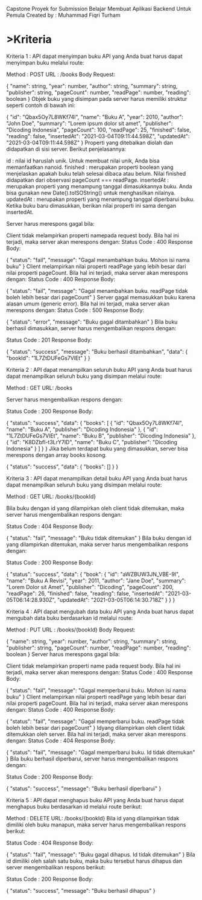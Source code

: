 Capstone Proyek for Submission Belajar Membuat Aplikasi Backend Untuk Pemula 
Created by : Muhammad Fiqri Turham

<h1>>Kriteria</h1
Terdapat 5 kriteria utama yang harus Anda penuhi dalam membuat proyek Bookshelf API.

Kriteria 1 : API dapat menyimpan buku
API yang Anda buat harus dapat menyimpan buku melalui route:

Method : POST
URL : /books
Body Request:

{
    "name": string,
    "year": number,
    "author": string,
    "summary": string,
    "publisher": string,
    "pageCount": number,
    "readPage": number,
    "reading": boolean
}
Objek buku yang disimpan pada server harus memiliki struktur seperti contoh di bawah ini:

{
    "id": "Qbax5Oy7L8WKf74l",
    "name": "Buku A",
    "year": 2010,
    "author": "John Doe",
    "summary": "Lorem ipsum dolor sit amet",
    "publisher": "Dicoding Indonesia",
    "pageCount": 100,
    "readPage": 25,
    "finished": false,
    "reading": false,
    "insertedAt": "2021-03-04T09:11:44.598Z",
    "updatedAt": "2021-03-04T09:11:44.598Z"
}
Properti yang ditebalkan diolah dan didapatkan di sisi server. Berikut penjelasannya:

id : nilai id haruslah unik. Untuk membuat nilai unik, Anda bisa memanfaatkan nanoid.
finished : merupakan properti boolean yang menjelaskan apakah buku telah selesai dibaca atau belum. Nilai finished didapatkan dari observasi pageCount === readPage.
insertedAt : merupakan properti yang menampung tanggal dimasukkannya buku. Anda bisa gunakan new Date().toISOString() untuk menghasilkan nilainya.
updatedAt : merupakan properti yang menampung tanggal diperbarui buku. Ketika buku baru dimasukkan, berikan nilai properti ini sama dengan insertedAt.

Server harus merespons gagal bila:

Client tidak melampirkan properti namepada request body. Bila hal ini terjadi, maka server akan merespons dengan:
Status Code : 400
Response Body:

{
    "status": "fail",
    "message": "Gagal menambahkan buku. Mohon isi nama buku"
}
Client melampirkan nilai properti readPage yang lebih besar dari nilai properti pageCount. Bila hal ini terjadi, maka server akan merespons dengan:
Status Code : 400
Response Body:

{
    "status": "fail",
    "message": "Gagal menambahkan buku. readPage tidak boleh lebih besar dari pageCount"
}
Server gagal memasukkan buku karena alasan umum (generic error). Bila hal ini terjadi, maka server akan merespons dengan:
Status Code : 500
Response Body:

{
    "status": "error",
    "message": "Buku gagal ditambahkan"
}
Bila buku berhasil dimasukkan, server harus mengembalikan respons dengan:

Status Code : 201
Response Body:

{
    "status": "success",
    "message": "Buku berhasil ditambahkan",
    "data": {
        "bookId": "1L7ZtDUFeGs7VlEt"
    }
}


Kriteria 2 : API dapat menampilkan seluruh buku
API yang Anda buat harus dapat menampilkan seluruh buku yang disimpan melalui route:

Method : GET
URL: /books

Server harus mengembalikan respons dengan:

Status Code : 200
Response Body:

{
    "status": "success",
    "data": {
        "books": [
            {
                "id": "Qbax5Oy7L8WKf74l",
                "name": "Buku A",
                "publisher": "Dicoding Indonesia"
            },
            {
                "id": "1L7ZtDUFeGs7VlEt",
                "name": "Buku B",
                "publisher": "Dicoding Indonesia"
            },
            {
                "id": "K8DZbfI-t3LrY7lD",
                "name": "Buku C",
                "publisher": "Dicoding Indonesia"
            }
        ]
    }
}
Jika belum terdapat buku yang dimasukkan, server bisa merespons dengan array books kosong.

{
    "status": "success",
    "data": {
        "books": []
    }
}


Kriteria 3 : API dapat menampilkan detail buku
API yang Anda buat harus dapat menampilkan seluruh buku yang disimpan melalui route:

Method : GET
URL: /books/{bookId}

Bila buku dengan id yang dilampirkan oleh client tidak ditemukan, maka server harus mengembalikan respons dengan:

Status Code : 404
Response Body:

{
    "status": "fail",
    "message": "Buku tidak ditemukan"
}
Bila buku dengan id yang dilampirkan ditemukan, maka server harus mengembalikan respons dengan:

Status Code : 200
Response Body:

{
    "status": "success",
    "data": {
        "book": {
            "id": "aWZBUW3JN_VBE-9I",
            "name": "Buku A Revisi",
            "year": 2011,
            "author": "Jane Doe",
            "summary": "Lorem Dolor sit Amet",
            "publisher": "Dicoding",
            "pageCount": 200,
            "readPage": 26,
            "finished": false,
            "reading": false,
            "insertedAt": "2021-03-05T06:14:28.930Z",
            "updatedAt": "2021-03-05T06:14:30.718Z"
        }
    }
}


Kriteria 4 : API dapat mengubah data buku
API yang Anda buat harus dapat mengubah data buku berdasarkan id melalui route:

Method : PUT
URL : /books/{bookId}
Body Request:

{
    "name": string,
    "year": number,
    "author": string,
    "summary": string,
    "publisher": string,
    "pageCount": number,
    "readPage": number,
    "reading": boolean
}
Server harus merespons gagal bila:

Client tidak melampirkan properti name pada request body. Bila hal ini terjadi, maka server akan merespons dengan:
Status Code : 400
Response Body:

{
    "status": "fail",
    "message": "Gagal memperbarui buku. Mohon isi nama buku"
}
Client melampirkan nilai properti readPage yang lebih besar dari nilai properti pageCount. Bila hal ini terjadi, maka server akan merespons dengan:
Status Code : 400
Response Body:

{
    "status": "fail",
    "message": "Gagal memperbarui buku. readPage tidak boleh lebih besar dari pageCount"
}
Idyang dilampirkan oleh client tidak ditemukkan oleh server. Bila hal ini terjadi, maka server akan merespons dengan:
Status Code : 404
Response Body:

{
    "status": "fail",
    "message": "Gagal memperbarui buku. Id tidak ditemukan"
}
Bila buku berhasil diperbarui, server harus mengembalikan respons dengan:

Status Code : 200
Response Body:

{
    "status": "success",
    "message": "Buku berhasil diperbarui"
}


Kriteria 5 : API dapat menghapus buku
API yang Anda buat harus dapat menghapus buku berdasarkan id melalui route berikut:

Method : DELETE
URL: /books/{bookId}
Bila id yang dilampirkan tidak dimiliki oleh buku manapun, maka server harus mengembalikan respons berikut:

Status Code : 404
Response Body:

{
    "status": "fail",
    "message": "Buku gagal dihapus. Id tidak ditemukan"
}
Bila id dimiliki oleh salah satu buku, maka buku tersebut harus dihapus dan server mengembalikan respons berikut:

Status Code : 200
Response Body:

{
    "status": "success",
    "message": "Buku berhasil dihapus"
}
